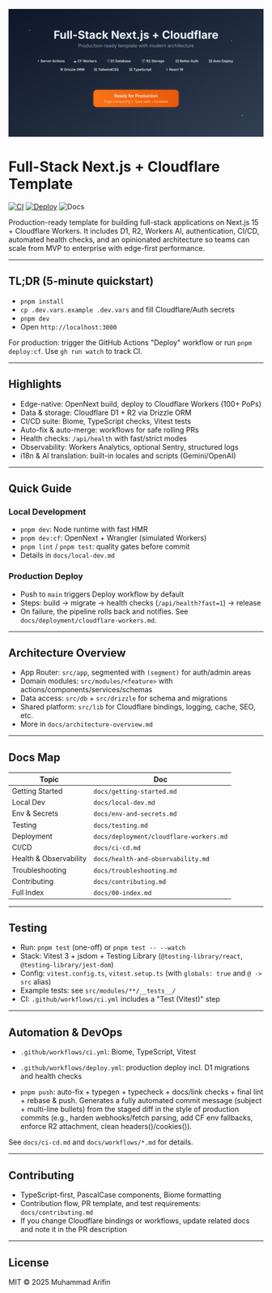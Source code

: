 ﻿![Banner](banner.svg)

# Full-Stack Next.js + Cloudflare Template

[![CI](https://github.com/ifindev/fullstack-next-cloudflare/actions/workflows/ci.yml/badge.svg)](https://github.com/ifindev/fullstack-next-cloudflare/actions/workflows/ci.yml) [![Deploy](https://github.com/ifindev/fullstack-next-cloudflare/actions/workflows/deploy.yml/badge.svg)](https://github.com/ifindev/fullstack-next-cloudflare/actions/workflows/deploy.yml) ![Docs](https://img.shields.io/badge/docs-up_to_date-1E90FF)

Production-ready template for building full-stack applications on Next.js 15 + Cloudflare Workers. It includes D1, R2, Workers AI, authentication, CI/CD, automated health checks, and an opinionated architecture so teams can scale from MVP to enterprise with edge-first performance.

---

## TL;DR (5-minute quickstart)
- `pnpm install`
- `cp .dev.vars.example .dev.vars` and fill Cloudflare/Auth secrets
- `pnpm dev`
- Open `http://localhost:3000`

For production: trigger the GitHub Actions "Deploy" workflow or run `pnpm deploy:cf`. Use `gh run watch` to track CI.

---

## Highlights
- Edge-native: OpenNext build, deploy to Cloudflare Workers (100+ PoPs)
- Data & storage: Cloudflare D1 + R2 via Drizzle ORM
- CI/CD suite: Biome, TypeScript checks, Vitest tests
- Auto-fix & auto-merge: workflows for safe rolling PRs
- Health checks: `/api/health` with fast/strict modes
- Observability: Workers Analytics, optional Sentry, structured logs
- i18n & AI translation: built-in locales and scripts (Gemini/OpenAI)

---

## Quick Guide

### Local Development
- `pnpm dev`: Node runtime with fast HMR
- `pnpm dev:cf`: OpenNext + Wrangler (simulated Workers)
- `pnpm lint` / `pnpm test`: quality gates before commit
- Details in `docs/local-dev.md`

### Production Deploy
- Push to `main` triggers Deploy workflow by default
- Steps: build → migrate → health checks (`/api/health?fast=1`) → release
- On failure, the pipeline rolls back and notifies. See `docs/deployment/cloudflare-workers.md`.

---

## Architecture Overview
- App Router: `src/app`, segmented with `(segment)` for auth/admin areas
- Domain modules: `src/modules/<feature>` with actions/components/services/schemas
- Data access: `src/db` + `src/drizzle` for schema and migrations
- Shared platform: `src/lib` for Cloudflare bindings, logging, cache, SEO, etc.
- More in `docs/architecture-overview.md`

---

## Docs Map
| Topic | Doc |
| --- | --- |
| Getting Started | `docs/getting-started.md` |
| Local Dev | `docs/local-dev.md` |
| Env & Secrets | `docs/env-and-secrets.md` |
| Testing | `docs/testing.md` |
| Deployment | `docs/deployment/cloudflare-workers.md` |
| CI/CD | `docs/ci-cd.md` |
| Health & Observability | `docs/health-and-observability.md` |
| Troubleshooting | `docs/troubleshooting.md` |
| Contributing | `docs/contributing.md` |
| Full Index | `docs/00-index.md` |

---

## Testing
- Run: `pnpm test` (one-off) or `pnpm test -- --watch`
- Stack: Vitest 3 + jsdom + Testing Library (`@testing-library/react`, `@testing-library/jest-dom`)
- Config: `vitest.config.ts`, `vitest.setup.ts` (with `globals: true` and `@ -> src` alias)
- Example tests: see `src/modules/**/__tests__/`
- CI: `.github/workflows/ci.yml` includes a "Test (Vitest)" step

---

## Automation & DevOps
- `.github/workflows/ci.yml`: Biome, TypeScript, Vitest
- `.github/workflows/deploy.yml`: production deploy incl. D1 migrations and health checks

- `pnpm push`: auto-fix + typegen + typecheck + docs/link checks + final lint + rebase & push. Generates a fully automated commit message (subject + multi-line bullets) from the staged diff in the style of production commits (e.g., harden webhooks/fetch parsing, add CF env fallbacks, enforce R2 attachment, clean headers()/cookies()).

See `docs/ci-cd.md` and `docs/workflows/*.md` for details.

---

## Contributing
- TypeScript-first, PascalCase components, Biome formatting
- Contribution flow, PR template, and test requirements: `docs/contributing.md`
- If you change Cloudflare bindings or workflows, update related docs and note it in the PR description

---

## License

MIT © 2025 Muhammad Arifin

